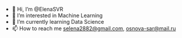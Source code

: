 - 👋 Hi, I’m @ElenaSVR
- 👀 I’m interested in Machine Learning
- 🌱 I’m currently learning Data Science
- 📫 How to reach me selena2882@gmail.com, osnova-sar@mail.ru


